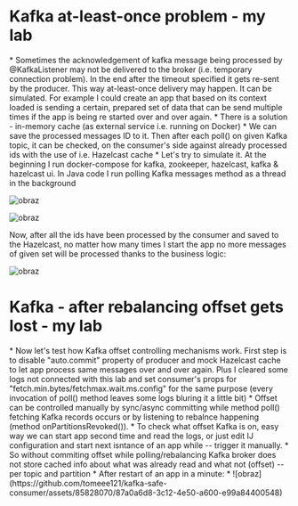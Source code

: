 <h1>Kafka at-least-once problem - my lab</h1>
* Sometimes the acknowledgement of kafka message being processed by @KafkaListener may not be delivered to the broker (i.e. temporary connection problem). In the end after the timeout specified it gets re-sent by the producer. This way at-least-once delivery may happen. It can be simulated. For example I could create an app that based on its context loaded is sending a certain, prepared set of data that can be send multiple times if the app is being re started over and over again.
* There is a solution - in-memory cache (as external service i.e. running on Docker)
* We can save the processed messages ID to it. Then after each poll() on given Kafka topic, it can be checked, on the consumer's side against already processed ids with the use of i.e. Hazelcast cache 
* Let's try to simulate it.
At the beginning I run docker-compose for kafka, zookeeper, hazelcast, kafka & hazelcast ui. In Java code I run polling Kafka messages method as a thread in the background

 ![obraz](https://github.com/tomeee121/kafka-safe-consumer/assets/85828070/0bb7ec63-78b1-4a18-b912-3168857873ee)

 ![obraz](https://github.com/tomeee121/kafka-safe-consumer/assets/85828070/97bcb5fc-9505-4cf4-b784-52697d5e4e75)

Now, after all the ids have been processed by the consumer and saved to the Hazelcast, no matter how many times I start the app no more messages of given set will be processed thanks to the business logic:

  ![obraz](https://github.com/tomeee121/kafka-safe-consumer/assets/85828070/8eec8811-120a-4e2d-be98-a9ac6c0772db)

<h1>Kafka - after rebalancing offset gets lost - my lab</h1>
* Now let's test how Kafka offset controlling mechanisms work. First step is to disable "auto.commit" property of producer and mock Hazelcast cache to let app process same messages over and over again. Plus I cleared some logs not connected with this lab and set consumer's props for "fetch.min.bytes/fetchmax.wait.ms.config" for the same purpose (every invocation of poll() method leaves some logs bluring it a little bit)
* Offset can be controlled manually by sync/async committing while method poll() fetching Kafka records occurs or by listening to rebalnce happening (method onPartitionsRevoked()).
* To check what offset Kafka is on, easy way we can start app second time and read the logs, or just edit IJ configuration and start next isntance of an app while -- trigger it manually.
* So without commiting offset while polling/rebalancing Kafka broker does not store cached info about what was already read and what not (offset) -- per topic and partition
* After restart of an app in a minute:
* ![obraz](https://github.com/tomeee121/kafka-safe-consumer/assets/85828070/87a0a6d8-3c12-4e50-a600-e99a84400548)

  
